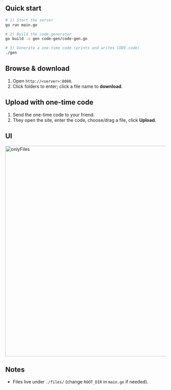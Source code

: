 ## Quick start

```bash
# 1) Start the server
go run main.go

# 2) Build the code generator
go build -o gen code-gen/code-gen.go

# 3) Generate a one-time code (prints and writes CODE.code)
./gen
```

## Browse & download

1. Open `http://<server>:8080`.
2. Click folders to enter; click a file name to **download**.

## Upload with one-time code

1. Send the one-time code to your friend.
2. They open the site, enter the code, choose/drag a file, click **Upload**.

## UI
<img width="1164" height="661" alt="onlyFiles" src="https://github.com/user-attachments/assets/426edb61-c681-48cf-8712-d0a21d261d91" />


## Notes

* Files live under `./files/` (change `ROOT_DIR` in `main.go` if needed).
